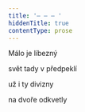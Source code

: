 ```yaml
---
title: '– – – '
hiddenTitle: true
contentType: prose
---
```


Málo je líbezný

svět tady v předpeklí

už i ty divizny

na dvoře odkvetly
